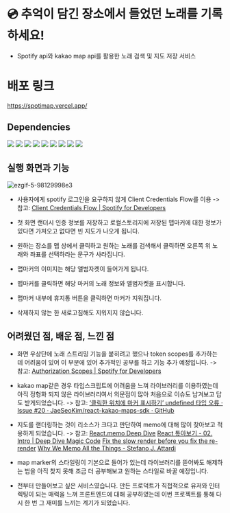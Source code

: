 #  :cd: 추억이 담긴 장소에서 들었던 노래를 기록하세요!

* Spotify api와 kakao map api를 활용한 노래 검색 및 지도 저장 서비스

# 배포 링크

https://spotimap.vercel.app/

## Dependencies

<span><img src="https://img.shields.io/badge/Typescript-3178C6?style=flat-square&logo=TypeScript&logoColor=white"/></span>
<span><img src="https://img.shields.io/badge/React-61DAFB?style=flat-square&logo=React&logoColor=white"/></span>
<span><img src="https://img.shields.io/badge/ESLint-4B32C3?style=flat-square&logo=ESLint&logoColor=white"/></span>
<span><img src="https://img.shields.io/badge/Prettier-F7B93E?style=flat-square&logo=Prettier&logoColor=white"/></span>
<span><img src="https://img.shields.io/badge/Sass-CC6699?style=flat-square&logo=Sass&logoColor=white"/></span>
<span><img src="https://img.shields.io/badge/stylelint-263238?style=flat-square&logo=stylelint&logoColor=white"/></span>
<span><img src="https://img.shields.io/badge/ReactRouter-CA4245?style=flat-square&logo=ReactRouter&logoColor=white"/></span>
<span><img src="https://img.shields.io/badge/recoil-FFFF00?style=flat-square&logo=recoil&logoColor=white"/></span>
<span><img src="https://img.shields.io/badge/store-00FF00?style=flat-square&logo=store&logoColor=white"/></span>


## 실행 화면과 기능

![ezgif-5-98129998e3](https://user-images.githubusercontent.com/64529155/172035641-2c24c0f4-2d24-4900-a255-b0bd159c7577.gif)

* 사용자에게 spotify 로그인을 요구하지 않게 Client Credentials Flow를 이용
-> 참고: [Client Credentials Flow | Spotify for Developers](https://developer.spotify.com/documentation/general/guides/authorization/client-credentials/)

* 첫 화면 랜더시 인증 정보를 저장하고 로컬스토리지에 저장된 맵마커에 대한 정보가 있다면 가져오고 없다면 빈 지도가 나오게 됩니다.
* 원하는 장소를 맵 상에서 클릭하고 원하는 노래를 검색해서 클릭하면  오른쪽 위 노래와 좌표를 선택하라는 문구가 사라집니다.
* 맵마커의 이미지는 해당 앨범자켓이 들어가게 됩니다.
* 맵마커를 클릭하면 해당 마커의 노래 정보와 앨범자켓을 표시합니다.
* 맵마커 내부에 휴지통 버튼을 클릭하면 마커가 지워집니다.
* 삭제하지 않는 한 새로고침해도 지워지지 않습니다.


## 어려웠던 점, 배운 점, 느낀 점

* 화면 우상단에 노래 스트리밍 기능을 붙히려고 했으나 token scopes를 추가하는데 어려움이 있어 이 부분에 있어 추가적인 공부를 하고 기능 추가 예정입니다.
-> 참고: [Authorization Scopes | Spotify for Developers](https://developer.spotify.com/documentation/general/guides/authorization/scopes/)

* kakao map같은 경우 타입스크립트에 어려움을 느껴 라이브러리를 이용하였는데 아직 정형화 되지 않은 라이브러리여서 의문점이 많아 처음으로 이슈도 남겨보고 답도 받게되었습니다.
-> 참고: [‘클릭한 위치에 마커 표시하기’ undefined 타입 오류 · Issue #20 · JaeSeoKim/react-kakao-maps-sdk · GitHub](https://github.com/JaeSeoKim/react-kakao-maps-sdk/issues/20)

* 지도를 랜더링하는 것이 리소스가 크다고 판단하여 memo에 대해 많이 찾아보고 적용하게 되었습니다.
-> 참고: [React.memo Deep Dive](https://www.stanhong.com/posts/react-memo-deep-dive) [React 톺아보기 - 02. Intro | Deep Dive Magic Code](https://goidle.github.io/react/in-depth-react-intro/)  [Fix the slow render before you fix the re-render](https://kentcdodds.com/blog/fix-the-slow-render-before-you-fix-the-re-render)  [Why We Memo All the Things - Stefano J. Attardi](https://attardi.org/why-we-memo-all-the-things/)

* map marker의 스타일링이 기본으로 들어가 있는데 라이브러리를 뜯어봐도 해제하는 법을 아직 찾지 못해 조금 더 공부해보고 원하는 스타일로 바꿀 예정입니다.

* 전부터 만들어보고 싶은 서비스였습니다.  만든 프로덕트가 직접적으로 유저와 인터렉팅이 되는 매력을 느껴 프론트엔드에 대해 공부하였는데 이번 프로젝트를 통해 다시 한 번 그 재미를 느끼는 계기가 되었습니다.
